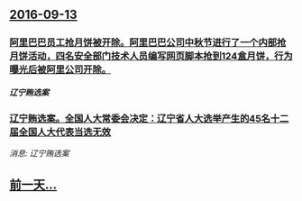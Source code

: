 ## [2016-09-13](/news/2016/09/13/index.md)

##### 
### [阿里巴巴员工抢月饼被开除。阿里巴巴公司中秋节进行了一个内部抢月饼活动，四名安全部门技术人员编写网页脚本抢到124盒月饼，行为曝光后被阿里公司开除。](/news/2016/09/13/阿里巴巴员工抢月饼被开除-阿里巴巴公司中秋节进行了一个内部抢月饼活动-四名安全部门技术人员编写网页脚本抢到124盒月饼.md)
##### 辽宁贿选案
### [辽宁贿选案。全国人大常委会决定：辽宁省人大选举产生的45名十二届全国人大代表当选无效](/news/2016/09/13/辽宁贿选案-全国人大常委会决定-辽宁省人大选举产生的45名十二届全国人大代表当选无效.md)
_消息: 辽宁贿选案_

## [前一天...](/news/2016/09/12/index.md)

